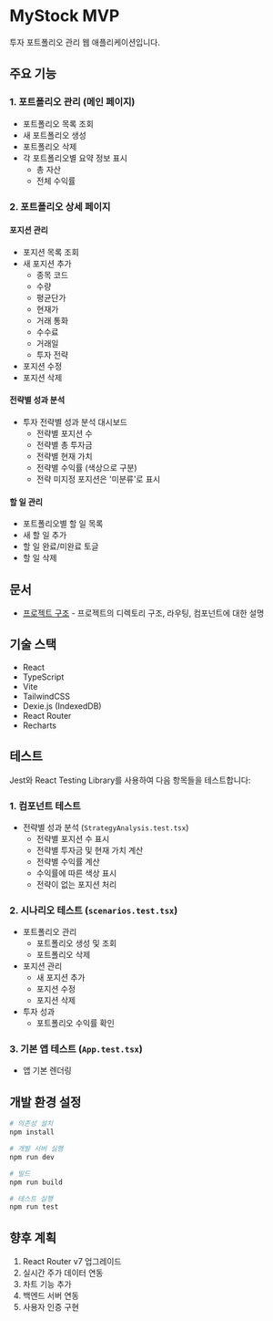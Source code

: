 # MyStock MVP

투자 포트폴리오 관리 웹 애플리케이션입니다.

## 주요 기능

### 1. 포트폴리오 관리 (메인 페이지)
- 포트폴리오 목록 조회
- 새 포트폴리오 생성
- 포트폴리오 삭제
- 각 포트폴리오별 요약 정보 표시
  - 총 자산
  - 전체 수익률

### 2. 포트폴리오 상세 페이지
#### 포지션 관리
- 포지션 목록 조회
- 새 포지션 추가
  - 종목 코드
  - 수량
  - 평균단가
  - 현재가
  - 거래 통화
  - 수수료
  - 거래일
  - 투자 전략
- 포지션 수정
- 포지션 삭제

#### 전략별 성과 분석
- 투자 전략별 성과 분석 대시보드
  - 전략별 포지션 수
  - 전략별 총 투자금
  - 전략별 현재 가치
  - 전략별 수익률 (색상으로 구분)
  - 전략 미지정 포지션은 '미분류'로 표시

#### 할 일 관리
- 포트폴리오별 할 일 목록
- 새 할 일 추가
- 할 일 완료/미완료 토글
- 할 일 삭제

## 문서

- [프로젝트 구조](docs/PROJECT_STRUCTURE.md) - 프로젝트의 디렉토리 구조, 라우팅, 컴포넌트에 대한 설명

## 기술 스택

- React
- TypeScript
- Vite
- TailwindCSS
- Dexie.js (IndexedDB)
- React Router
- Recharts

## 테스트

Jest와 React Testing Library를 사용하여 다음 항목들을 테스트합니다:

### 1. 컴포넌트 테스트
- 전략별 성과 분석 (`StrategyAnalysis.test.tsx`)
  - 전략별 포지션 수 표시
  - 전략별 투자금 및 현재 가치 계산
  - 전략별 수익률 계산
  - 수익률에 따른 색상 표시
  - 전략이 없는 포지션 처리

### 2. 시나리오 테스트 (`scenarios.test.tsx`)
- 포트폴리오 관리
  - 포트폴리오 생성 및 조회
  - 포트폴리오 삭제
- 포지션 관리
  - 새 포지션 추가
  - 포지션 수정
  - 포지션 삭제
- 투자 성과
  - 포트폴리오 수익률 확인

### 3. 기본 앱 테스트 (`App.test.tsx`)
- 앱 기본 렌더링

## 개발 환경 설정

```bash
# 의존성 설치
npm install

# 개발 서버 실행
npm run dev

# 빌드
npm run build

# 테스트 실행
npm run test
```

## 향후 계획

1. React Router v7 업그레이드
2. 실시간 주가 데이터 연동
3. 차트 기능 추가
4. 백엔드 서버 연동
5. 사용자 인증 구현
